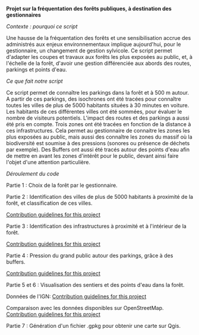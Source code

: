 **Projet sur la fréquentation des forêts publiques, à destination des gestionnaires**

*Contexte : pourquoi ce script*

  Une hausse de la fréquentation des forêts et une sensibilisation accrue des administrés aux enjeux environnementaux implique aujourd'hui, pour le gestionnaire, un changement de gestion sylvicole. Ce script permet d'adapter les coupes et travaux aux forêts les plus exposées au public, et, à l'échelle de la forêt, d'avoir une gestion différenciée aux abords des routes, parkings et points d'eau. 

*Ce que fait notre script*

 Ce script permet de connaître les parkings dans la forêt et à 500 m autour. 
A partir de ces parkings, des isochrones ont été tracées pour connaître toutes les villes de plus de 5000 habitants situées à 30 minutes en voiture. Les habitants de ces différentes villes ont été sommées, pour évaluer le nombre de visiteurs potentiels. 
L'impact des routes et des parkings a aussi été pris en compte. Trois zones ont été tracées en fonction de la distance à ces infrastructures. Cela permet au gestionnaire de connaitre les zones les plus exposées au public, mais aussi des connaître les zones du massif où la biodiversité est soumise à des pressions (sonores ou présence de déchets par exemple). 
Des Buffers ont aussi été tracés autour des points d'eau afin de mettre en avant les zones d'intérêt pour le public, devant ainsi faire l'objet d'une attention particulière. 

*Déroulement du code*

Partie 1 : Choix de la forêt par le gestionnaire. 

Partie 2 : Identification des villes de plus de 5000 habitants à proximité de la forêt, et classification de ces villes. 

[Contribution guidelines for this project](Resultats/Cartes/Carte_communes_periph.png)

Partie 3 : Identification des infrastructures à proximité et à l'intérieur de la forêt. 

[Contribution guidelines for this project](Resultats/Cartes/Carte_infrastructures_routes.png)

Partie 4 : Pression du grand public autour des parkings, grâce à des buffers. 

[Contribution guidelines for this project](Resultats/Cartes/Carte_pression_parking.png)

Partie 5 et 6 : Visualisation des sentiers et des points d'eau dans la forêt. 

Données de l'IGN:
[Contribution guidelines for this project](Resultats/Cartes/Carte_des_chemins_points_eau.png)

Comparaison avec les données disponibles sur OpenStreetMap.
[Contribution guidelines for this project](Resultats/Cartes/Carte_des_chemins_points_eau_OSM.png)

Partie 7 : Génération d'un fichier .gpkg pour obtenir une carte sur Qgis. 

